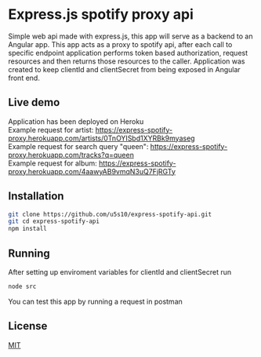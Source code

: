 # Express.js spotify proxy api
Simple web api made with express.js, this app will serve as a backend to an Angular app. This app acts as a proxy to spotify api, after each call to specific endpoint
application performs token based authorization, request resources and then returns those resources to the caller. Application was created to keep clientId and clientSecret 
from being exposed in Angular front end.
## Live demo
Application has been deployed on Heroku <br/>
Example request for artist: https://express-spotify-proxy.herokuapp.com/artists/0TnOYISbd1XYRBk9myaseg <br/>
Example request for search query "queen": https://express-spotify-proxy.herokuapp.com/tracks?q=queen <br/>
Example request for album: https://express-spotify-proxy.herokuapp.com/4aawyAB9vmqN3uQ7FjRGTy <br/>
## Installation

```bash
git clone https://github.com/u5s10/express-spotify-api.git
git cd express-spotify-api
npm install
```

## Running
After setting up enviroment variables for clientId and clientSecret run
```bash
node src
```
You can test this app by running a request in postman


## License
[MIT](https://choosealicense.com/licenses/mit/)
